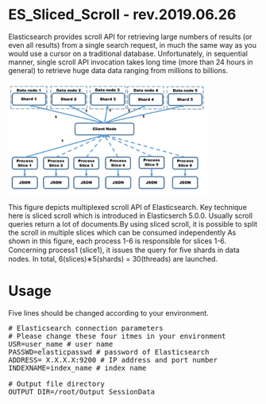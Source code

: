 # ES_Sliced_Scroll - rev.2019.06.26

Elasticsearch provides scroll API for retrieving large numbers of results (or even all results) from a single search request, in much the same way as you would use a cursor on a traditional database. Unfortunately, in sequential manner, single scroll API invocation takes long time (more than 24 hours in general) to retrieve huge data data ranging from millions to billions.

<img src="scrollAPI.jpg" width=80%>

This figure depicts multiplexed scroll API of Elasticsearch. Key technique here is sliced scroll which is introduced in Elasticserch 5.0.0. Usually scroll queries return a lot of documents.By using sliced scroll, it is possible to split the scroll in multiple slices which can be consumed independently As shown in this figure, each process 1-6 is responsible for slices 1-6. Concerning process1 (slice1), it issues the query for ﬁve shards in data nodes. In total, 6(slices)∗5(shards) = 30(threads) are launched.

# Usage
Five lines should be changed according to your environment.
<pre>
# Elasticsearch connection parameters
# Please change these four itmes in your environment
USR=user_name # user name 
PASSWD=elasticpasswd # password of Elasticsearch 
ADDRESS= X.X.X.X:9200 # IP address and port number 
INDEXNAME=index_name # index name 

# Output file directory 
OUTPUT_DIR=/root/Output_SessionData 
</pre>
